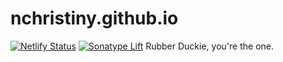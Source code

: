 # nchristiny.github.io
[![Netlify Status](https://api.netlify.com/api/v1/badges/212a54fd-e14d-4082-a134-223b4f4acc6c/deploy-status)](https://app.netlify.com/sites/nchristiny/deploys)
[![Sonatype Lift](https://lift.sonatype.com/api/badge/github.com/nchristiny/nchristiny.github.io)](https://lift.sonatype.com/results/github.com/nchristiny/nchristiny.github.io)
Rubber Duckie, you're the one.
